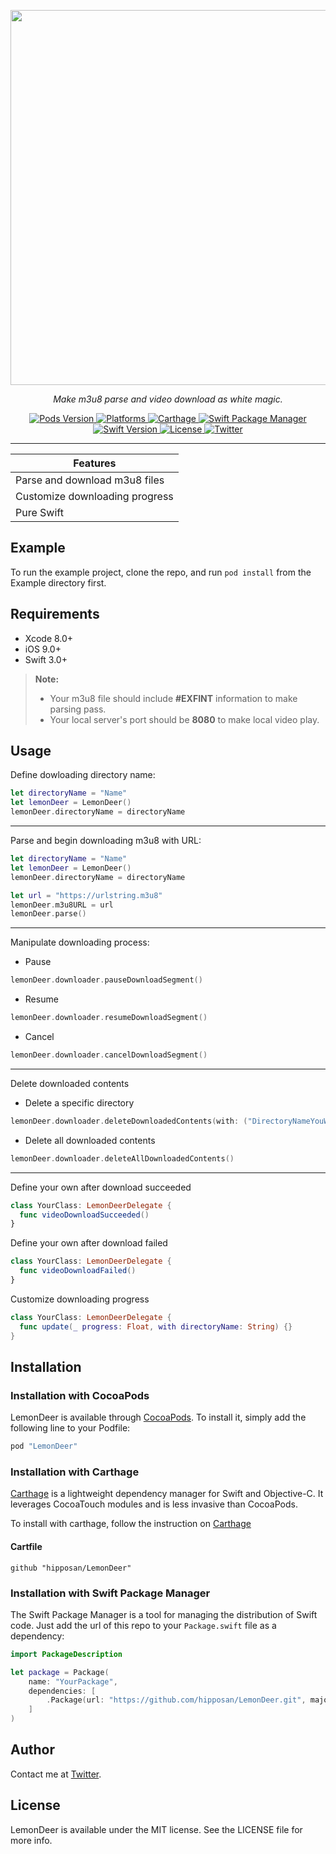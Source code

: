 <p align="center">
  <img src="https://raw.githubusercontent.com/hipposan/LemonDeer/master/Resources/LemonDeer-logo.png" width=600 />
  <p align="center"><i>Make m3u8 parse and video download as white magic.</i></p>
</p>

<p align="center">
  <a href="http://cocoapods.org/pods/LemonDeer">
    <img src="https://img.shields.io/cocoapods/v/LemonDeer.svg?colorB=7761c8" alt="Pods Version">
  </a>
  <a href="http://cocoapods.org/pods/LemonDeer">
    <img src="https://img.shields.io/cocoapods/p/LemonDeer.svg?colorB=cf649a" alt="Platforms">
  </a>
  <a href="https://github.com/Carthage/Carthage">
    <img src="https://img.shields.io/badge/Carthage-Compatible-brightgreen.svg" alt="Carthage">
  </a>
  <a href="https://swift.org/package-manager/">
    <img src="https://img.shields.io/badge/Swift%20Package%20Manager-ready-orange.svg" alt="Swift Package Manager">
  </a>
  <a href="https://swift.org/">
    <img src="https://img.shields.io/badge/Swift-3.0%2B-orange.svg" alt="Swift Version">
  </a>
  <a href="https://raw.githubusercontent.com/hipposan/LemonDeer/master/LICENSE">
    <img src="https://img.shields.io/github/license/mashape/apistatus.svg?colorB=dfca6c" alt="License">
  </a>
   <a href="https://twitter.com/zzy0600">
    <img src="https://img.shields.io/badge/Twitter-%40zzy0600-blue.svg" alt="Twitter">
  </a>
</p>

___________________

Features|
------------------------------- |
Parse and download m3u8 files|
Customize downloading progress|
Pure Swift|


## Example
To run the example project, clone the repo, and run `pod install` from the Example directory first.


## Requirements
* Xcode 8.0+
* iOS 9.0+
* Swift 3.0+

> **Note:**
> * Your m3u8 file should include **#EXFINT** information to make parsing pass.
> * Your local server's port should be **8080** to make local video play.


## Usage
Define dowloading directory name:

```swift
let directoryName = "Name"
let lemonDeer = LemonDeer()
lemonDeer.directoryName = directoryName
```
____________

Parse and begin downloading m3u8 with URL:

```swift
let directoryName = "Name"
let lemonDeer = LemonDeer()
lemonDeer.directoryName = directoryName

let url = "https://urlstring.m3u8"
lemonDeer.m3u8URL = url
lemonDeer.parse()
```
____________

Manipulate downloading process:
* Pause

```swift
lemonDeer.downloader.pauseDownloadSegment()
```

* Resume

```swift
lemonDeer.downloader.resumeDownloadSegment()
```

* Cancel

```swift
lemonDeer.downloader.cancelDownloadSegment()
```
____________

Delete downloaded contents
* Delete a specific directory

```swift
lemonDeer.downloader.deleteDownloadedContents(with: ("DirectoryNameYouWantToDelete")
```

* Delete all downloaded contents

```swift
lemonDeer.downloader.deleteAllDownloadedContents()
```
____________

Define your own after download succeeded

```swift
class YourClass: LemonDeerDelegate {
  func videoDownloadSucceeded()
}
```

Define your own after download failed

```swift
class YourClass: LemonDeerDelegate {
  func videoDownloadFailed()
}
```

Customize downloading progress

```swift
class YourClass: LemonDeerDelegate {
  func update(_ progress: Float, with directoryName: String) {}
}
```

## Installation
### Installation with CocoaPods
LemonDeer is available through [CocoaPods](http://cocoapods.org). To install it, simply add the following line to your Podfile:

```ruby
pod "LemonDeer"
```

### Installation with Carthage
[Carthage](https://github.com/Carthage/Carthage) is a lightweight dependency manager for Swift and Objective-C. It leverages CocoaTouch modules and is less invasive than CocoaPods.

To install with carthage, follow the instruction on [Carthage](https://github.com/Carthage/Carthage)

#### Cartfile
```
github "hipposan/LemonDeer"
```

### Installation with Swift Package Manager
The Swift Package Manager is a tool for managing the distribution of Swift code. Just add the url of this repo to your `Package.swift` file as a dependency:

```swift
import PackageDescription

let package = Package(
    name: "YourPackage",
    dependencies: [
        .Package(url: "https://github.com/hipposan/LemonDeer.git", majorVersion: 1.0.0)
    ]
)
```

## Author
Contact me at [Twitter](https://twitter.com/zzy0600).


## License
LemonDeer is available under the MIT license. See the LICENSE file for more info.
